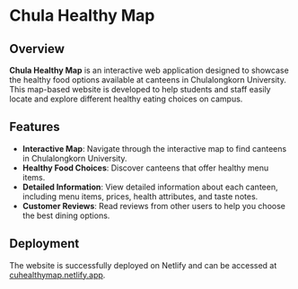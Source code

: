 # Chula Healthy Map

## Overview
**Chula Healthy Map** is an interactive web application designed to showcase the healthy food options available at canteens in Chulalongkorn University. This map-based website is developed to help students and staff easily locate and explore different healthy eating choices on campus.

## Features
- **Interactive Map**: Navigate through the interactive map to find canteens in Chulalongkorn University.
- **Healthy Food Choices**: Discover canteens that offer healthy menu items.
- **Detailed Information**: View detailed information about each canteen, including menu items, prices, health attributes, and taste notes.
- **Customer Reviews**: Read reviews from other users to help you choose the best dining options.

## Deployment
The website is successfully deployed on Netlify and can be accessed at [cuhealthymap.netlify.app](https://cuhealthymap.netlify.app).

